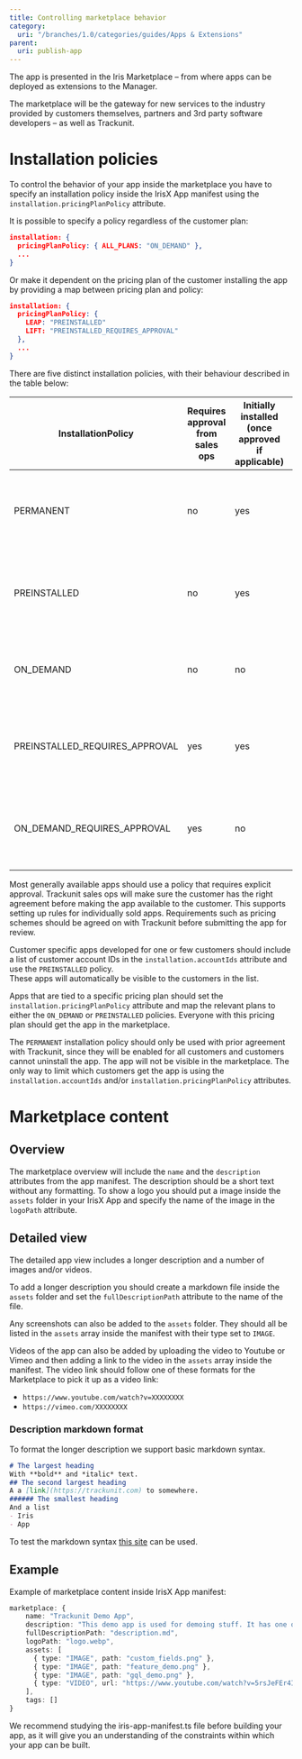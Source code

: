 ```yaml
---
title: Controlling marketplace behavior
category:
  uri: "/branches/1.0/categories/guides/Apps & Extensions"
parent:
  uri: publish-app
---
```


The app is presented in the Iris Marketplace – from where apps can be deployed as extensions to the Manager.

The marketplace will be the gateway for new services to the industry provided by customers themselves, partners and 3rd party software developers – as well as Trackunit.

# Installation policies

To control the behavior of your app inside the marketplace you have to specify an installation policy inside the IrisX App manifest using the `installation.pricingPlanPolicy` attribute.

It is possible to specify a policy regardless of the customer plan:

```json
installation: {
  pricingPlanPolicy: { ALL_PLANS: "ON_DEMAND" },
  ...
}
```

Or make it dependent on the pricing plan of the customer installing the app by providing a map between pricing plan and policy:

```json
installation: {
  pricingPlanPolicy: { 
    LEAP: "PREINSTALLED" 
    LIFT: "PREINSTALLED_REQUIRES_APPROVAL" 
  },
  ...
}
```

There are five distinct installation policies, with their behaviour described in the table below:

| InstallationPolicy             | Requires approval from sales ops | Initially installed (once approved if applicable) | Uninstallable | Visible on Marketplace | Description <br/>                                                              |
|--------------------------------|----------------------------|---------------------------------------------------|---------------|---------------|--------------------------------------------------------------------------------|
| PERMANENT                      | no  | yes | no  | no  | Apps developed by Trackunit, needed by all customers                           |
| PREINSTALLED                   | no  | yes | yes | no  | Apps developed by Trackunit or Partners that are part of the base subscription |
| ON_DEMAND                      | no  | no  | yes | yes | Apps developed by Trackunit or Partners that are free to install               |
| PREINSTALLED_REQUIRES_APPROVAL | yes | yes | yes | yes | Apps developed by Trackunit that require extra pricing agreement               |
| ON_DEMAND_REQUIRES_APPROVAL    | yes | no  | yes | yes | Apps developed by Partners that require extra pricing agreement                |

<!--

[//]: # (new image should go here)

The image below demonstrates the installation flow for apps using each of the installation policies:

![](https://files.readme.io/e11630c-image.png)

-->

Most generally available apps should use a policy that requires explicit approval. Trackunit sales ops will make sure the customer has the right agreement before making the app available to the customer. This supports setting up rules for individually sold apps. Requirements such as pricing schemes should be agreed on with Trackunit before submitting the app for review.

Customer specific apps developed for one or few customers should include a list of customer account IDs in the `installation.accountIds` attribute and use the `PREINSTALLED` policy.  
These apps will automatically be visible to the customers in the list.

Apps that are tied to a specific pricing plan should set the `installation.pricingPlanPolicy` attribute and map the relevant plans to either the `ON_DEMAND` or `PREINSTALLED` policies. Everyone with this pricing plan should get the app in the marketplace.

The `PERMANENT` installation policy should only be used with prior agreement with Trackunit, since they will be enabled for all customers and customers cannot uninstall the app. The app will not be visible in the marketplace. The only way to limit which customers get the app is using the `installation.accountIds` and/or `installation.pricingPlanPolicy` attributes.

# Marketplace content

## Overview

The marketplace overview will include the `name` and the `description` attributes from the app manifest. The description should be a short text without any formatting.
To show a logo you should put a image inside the `assets` folder in your IrisX App and specify the name of the image in the `logoPath` attribute.

## Detailed view

The detailed app view includes a longer description and a number of images and/or videos.

To add a longer description you should create a markdown file inside the `assets` folder and set the `fullDescriptionPath` attribute to the name of the file.

Any screenshots can also be added to the `assets` folder. They should all be listed in the `assets` array inside the manifest with their type set to `IMAGE`.

Videos of the app can also be added by uploading the video to Youtube or Vimeo and then adding a link to the video in the `assets` array inside the manifest. The video link should follow one of these formats for the Marketplace to pick it up as a video link:
- `https://www.youtube.com/watch?v=XXXXXXXX`
- `https://vimeo.com/XXXXXXXX`

### Description markdown format

To format the longer description we support basic markdown syntax.

```markdown
# The largest heading
With **bold** and *italic* text.
## The second largest heading
A a [link](https://trackunit.com) to somewhere.
###### The smallest heading
And a list
- Iris
- App
```

To test the markdown syntax [this site](https://marked.js.org/demo/?text=%23%20The%20largest%20heading%0AWith%20**bold**%20and%20*italic*%20text.%0A%23%23%20The%20second%20largest%20heading%0AA%20a%20%5Blink%5D(https%3A%2F%2Ftrackunit.com)%20to%20somewhere.%0A%23%23%23%23%23%23%20The%20smallest%20heading%0AAnd%20a%20list%0A-%20Iris%0A-%20App&options=%7B%0A%20%22async%22%3A%20false%2C%0A%20%22baseUrl%22%3A%20null%2C%0A%20%22breaks%22%3A%20false%2C%0A%20%22extensions%22%3A%20null%2C%0A%20%22gfm%22%3A%20true%2C%0A%20%22headerIds%22%3A%20true%2C%0A%20%22headerPrefix%22%3A%20%22%22%2C%0A%20%22highlight%22%3A%20null%2C%0A%20%22langPrefix%22%3A%20%22language-%22%2C%0A%20%22mangle%22%3A%20true%2C%0A%20%22pedantic%22%3A%20false%2C%0A%20%22sanitize%22%3A%20false%2C%0A%20%22sanitizer%22%3A%20null%2C%0A%20%22silent%22%3A%20false%2C%0A%20%22smartLists%22%3A%20false%2C%0A%20%22smartypants%22%3A%20false%2C%0A%20%22tokenizer%22%3A%20null%2C%0A%20%22walkTokens%22%3A%20null%2C%0A%20%22xhtml%22%3A%20false%0A%7D&version=master) can be used.

## Example

Example of marketplace content inside IrisX App manifest:

```typescript
marketplace: {
    name: "Trackunit Demo App",
    description: "This demo app is used for demoing stuff. It has one of each extension type.",
    fullDescriptionPath: "description.md",
    logoPath: "logo.webp",
    assets: [
      { type: "IMAGE", path: "custom_fields.png" },
      { type: "IMAGE", path: "feature_demo.png" },
      { type: "IMAGE", path: "gql_demo.png" },
      { type: "VIDEO", url: "https://www.youtube.com/watch?v=5rsJeFEr4IE" },
    ],
    tags: []
}
```

We recommend studying the iris-app-manifest.ts file before building your app, as it will give you an understanding of the constraints within which your app can be built.
